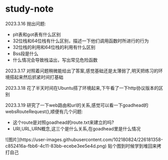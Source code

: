 # study-note
2023.3.16 抛出问题:
  * plt表和got表有什么区别
  * 32位栈和64位栈有什么区别，描述一下他们调用函数时所进行的行为
  * 32位栈的利用和64位栈的利用有什么区别
  * Bss段是什么
  * 什么情况会导致栈溢出，写出常见危险函数

2023.3.17 对照着问题稍微能给出了答案,感觉基础还是太薄弱了,明天把练习的环境搭起来然后抓紧时间打基础

2023.3.18 花了半天时间在Ubuntu搭了环境起来,下午看了一下http协议版本的区别

2023.3.19 研究了一下web路由和url的关系,感觉可以看一下goadhead的websRouteRequest(),顺便有几个问题:
  * 这个route是对照goadhead的route.txt来建立的吗?
  * URI,URL,URN概念,这三个是什么关系,在goadhead里是什么情况

</hr>
![图片](https://user-images.githubusercontent.com/102180824/226181358-c852416a-fbb6-4c11-83bb-ecebe3ee5e4d.png)
贴个图到时候学到堆回来拷打自己
